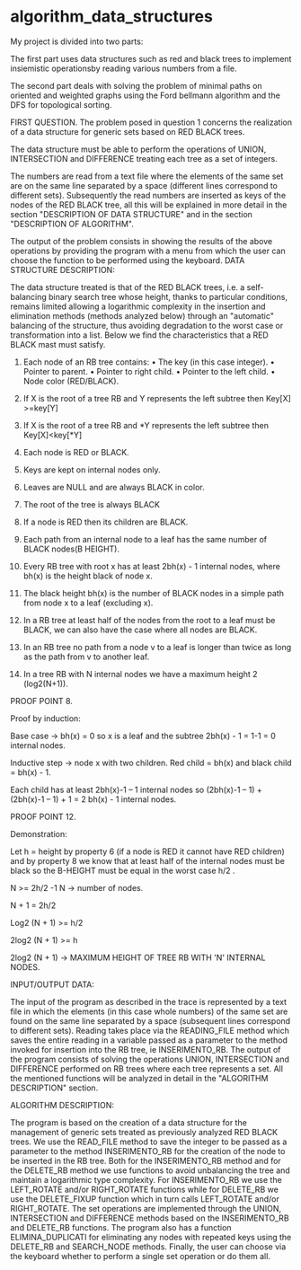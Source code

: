 # algorithm_data_structures
My project is divided into two parts: 

The first part uses data structures such as red and black trees to implement insiemistic operationsby reading various numbers from a file.

The second part deals with solving the problem of minimal paths on oriented and weighted graphs using the Ford bellmann algorithm and the 
DFS for topological sorting. 

FIRST QUESTION.
The problem posed in question 1 concerns the realization of a data structure for generic sets based on RED BLACK trees.

The data structure must be able to perform the operations of UNION, INTERSECTION and DIFFERENCE
treating each tree as a set of integers.

The numbers are read from a text file where the elements of the same set are on the same line separated by a space (different lines correspond to different sets).
Subsequently the read numbers are inserted as keys of the nodes of the RED BLACK tree, all this will be
explained in more detail in the section "DESCRIPTION OF DATA STRUCTURE" and in the section "DESCRIPTION OF ALGORITHM".

The output of the problem consists in showing the results of the above operations by providing the program with a menu from which the user can choose the function to be performed using the keyboard.
DATA STRUCTURE DESCRIPTION:


The data structure treated is that of the RED BLACK trees, i.e. a self-balancing binary search tree whose height, thanks to particular conditions, remains limited allowing a logarithmic complexity in the
insertion and elimination methods (methods analyzed below)
through an "automatic" balancing of the structure, thus avoiding degradation to the worst case or transformation into a list.
Below we find the characteristics that a RED BLACK mast must satisfy.

1.	Each node of an RB tree contains:
•	The key (in this case integer).
•	Pointer to parent.
•	Pointer to right child.
•	Pointer to the left child.
•	Node color (RED/BLACK).

2.	If X is the root of a tree RB and Y represents the left subtree then Key[X] >=key[Y]
3.	If X is the root of a tree RB and *Y represents the left subtree then Key[X]<key[*Y]
4.	Each node is RED or BLACK.
5.	Keys are kept on internal nodes only.
6.	Leaves are NULL and are always BLACK in color.
7.	The root of the tree is always BLACK
8.	If a node is RED then its children are BLACK.
9.	Each path from an internal node to a leaf has the same number of BLACK nodes(B
HEIGHT).
10.	Every RB tree with root x has at least 2bh(x) - 1 internal nodes, where bh(x) is the height black of node x.
11.	The black height bh(x) is the number of BLACK nodes in a simple path from node x to a leaf (excluding x).
12.	In a RB tree at least half of the nodes from the root to a leaf must be BLACK,
we can also have the case where all nodes are BLACK.
13.	In an RB tree no path from a node v to a leaf is longer than twice as long as the path from v to another leaf.
14.	In a tree RB with N internal nodes we have a maximum height 2 (log2(N+1)).


PROOF POINT 8.

Proof by induction:

Base case -> bh(x) = 0 so x is a leaf and the subtree 2bh(x) - 1 = 1-1 = 0 internal nodes.

Inductive step -> node x with two children. Red child = bh(x) and black child = bh(x) - 1.

Each child has at least 2bh(x)-1 – 1 internal nodes so (2bh(x)-1 – 1) + (2bh(x)-1 – 1) + 1 = 2 bh(x) - 1 internal nodes.

PROOF POINT 12.

Demonstration:

Let h = height by property 6 (if a node is RED it cannot have RED children) and by property 8 we know that at least half of the internal nodes must be black so the B-HEIGHT must be equal in the worst case h/2 .

N >= 2h/2 -1	N -> number of nodes.

N + 1 = 2h/2

Log2 (N + 1) >= h/2

2log2 (N + 1) >= h

2log2 (N + 1) -> MAXIMUM HEIGHT OF TREE RB WITH 'N' INTERNAL NODES.

INPUT/OUTPUT DATA:

The input of the program as described in the trace is represented by a text file in which the elements (in this case whole numbers) of the same set are found on the same line separated by a space (subsequent lines correspond to different sets).
Reading takes place via the READING_FILE method which saves the entire reading in a variable passed as a parameter to the method invoked for insertion into the RB tree, ie INSERIMENTO_RB.
The output of the program consists of solving the operations UNION, INTERSECTION and
DIFFERENCE performed on RB trees where each tree represents a set.
All the mentioned functions will be analyzed in detail in the "ALGORITHM DESCRIPTION" section.

ALGORITHM DESCRIPTION:

The program is based on the creation of a data structure for the management of generic sets treated as previously analyzed RED BLACK trees.
We use the READ_FILE method to save the integer to be passed as a parameter to the method
INSERIMENTO_RB for the creation of the node to be inserted in the RB tree.
Both for the INSERIMENTO_RB method and for the DELETE_RB method we use functions to avoid unbalancing the tree and maintain a logarithmic type complexity.
For INSERIMENTO_RB we use the LEFT_ROTATE and/or RIGHT_ROTATE functions while for DELETE_RB we use the DELETE_FIXUP function which in turn calls LEFT_ROTATE and/or RIGHT_ROTATE.
The set operations are implemented through the UNION, INTERSECTION and DIFFERENCE methods based on the INSERIMENTO_RB and DELETE_RB functions.
The program also has a function ELIMINA_DUPLICATI for eliminating any nodes with repeated keys using the DELETE_RB and SEARCH_NODE methods.
Finally, the user can choose via the keyboard whether to perform a single set operation or do them all.
